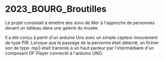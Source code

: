# 2023_BOURG_Broutilles

Le projet consistait à émettre des sons de Mer à l'approche de personnes devant un tableau dans une galerie du musée.

Il a été conçu à partir d'un arduino Uno avec un simple capteur mouvement de type PIR.
Lorsque que le passage de la personne était détecté, un fichier son de type .mp3 était transmis à un haut-parleur
par l'intermédiaire d'un composant DF Player connecté à l'arduino UNO.
